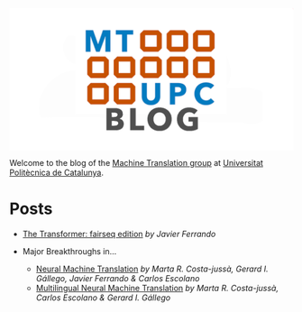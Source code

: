 <p align="center">
<img src="./assets/0_General/mupc_blog_header.png?raw=true" align="center" alt="MT UPC Blog"/>
</p>

Welcome to the blog of the [Machine Translation group](https://mt.cs.upc.edu) at [Universitat Politècnica de Catalunya](https://upc.edu/en).

# Posts

* [The Transformer: fairseq edition](./posts/1_TheTransformer.md) *by Javier Ferrando*

* Major Breakthroughs in...
    * [Neural Machine Translation](./posts/2a_MajorBreakthroughs_NMT.md) *by Marta R. Costa-jussà, Gerard I. Gállego, Javier Ferrando & Carlos Escolano*
    * [Multilingual Neural Machine Translation](./posts/2b_MajorBreakthroughs_MultilingualNMT.md) *by Marta R. Costa-jussà, Carlos Escolano & Gerard I. Gállego*